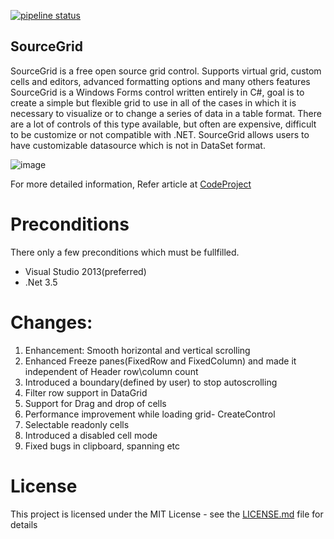 [![pipeline status](https://code.siemens.com/em-dg/SourceGrid/badges/master/pipeline.svg)](https://code.siemens.com/em-dg/SourceGrid/commits/master)
## SourceGrid

SourceGrid is a free open source grid control. Supports virtual grid, custom cells and editors, advanced formatting options and many others features
SourceGrid is a Windows Forms control written entirely in C#, goal is to create a simple but flexible grid to use in all of the cases in which it is necessary to visualize or to change a series of data in a table format. There are a lot of controls of this type available, but often are expensive, difficult to be customize or not compatible with .NET. SourceGrid allows users to have customizable datasource which is not in DataSet format.

![image](/uploads/72688e5b24d2b14a1acf07a326015d45/image.png)

For more detailed information, Refer article at [CodeProject](https://www.codeproject.com/Articles/3531/SourceGrid-Open-Source-C-Grid-Control)

# Preconditions

There only a few preconditions which must be fullfilled.

* Visual Studio 2013(preferred)
* .Net 3.5

# Changes:
1. Enhancement: Smooth horizontal and vertical scrolling
2. Enhanced Freeze panes(FixedRow and FixedColumn) and made it independent of Header row\column count
3. Introduced a boundary(defined by user) to stop autoscrolling
4. Filter row support in DataGrid
5. Support for Drag and drop of cells
6. Performance improvement while loading grid- CreateControl
7. Selectable readonly cells
8. Introduced a disabled cell mode
9. Fixed bugs in clipboard, spanning etc

# License
This project is licensed under the MIT License - see the [LICENSE.md](https://code.siemens.com/em-dg/SourceGrid/blob/master/LICENSE) file for details 


